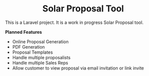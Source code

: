 <h1 align="center">Solar Proposal Tool</h1>
<p>This is a Laravel project. It is a work in progress Solar Proposal tool.</p>
<p><strong>Planned Features</strong></p>
<ul>
    <li>Online Proposal Generation</li>
    <li>PDF Generation</li>
    <li>Proposal Templates</li>
    <li>Handle multiple proposalists</li>
    <li>Handle multiple Sales Reps</li>
    <li>Allow customer to view proposal via email invitation or link invite</li>
</ul>

